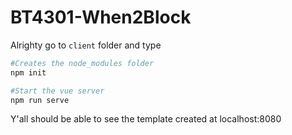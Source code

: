 # BT4301-When2Block

Alrighty go to `client` folder and type

```bash
#Creates the node_modules folder
npm init

#Start the vue server
npm run serve
```

Y'all should be able to see the template created at localhost:8080 